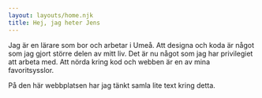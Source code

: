 ```yaml
---
layout: layouts/home.njk
title: Hej, jag heter Jens
---
```


Jag är en lärare som bor och arbetar i Umeå. Att designa och koda är något som jag gjort större delen av mitt liv. Det är nu något som jag har privilegiet att arbeta med. Att nörda kring kod och webben är en av mina favoritsysslor.

På den här webbplatsen har jag tänkt samla lite text kring detta.